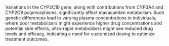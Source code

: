 Variations in the CYP2C19 gene, along with contributions from CYP3A4 and CYP2C9 polymorphisms, significantly affect mavacamten metabolism. Such genetic differences lead to varying plasma concentrations in individuals; where poor metabolizers might experience higher drug concentrations and potential side effects, ultra-rapid metabolizers might see reduced drug levels and efficacy, indicating a need for customized dosing to optimize treatment outcomes.